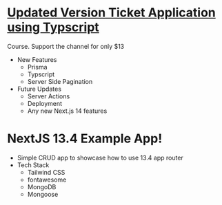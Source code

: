 # <a href="https://www.udemy.com/course/nextjs14-ticketapp/?couponCode=DD85199B00481F602C1F" target="_blank">Updated Version Ticket Application using Typscript</a>
 Course</a>. Support the channel for only $13
- New Features
  - Prisma
  - Typscript
  - Server Side Pagination
- Future Updates
  - Server Actions
  - Deployment
  - Any new Next.js 14 features

# NextJS 13.4 Example App!
- Simple CRUD app to showcase how to use 13.4 app router
- Tech Stack
  - Tailwind CSS
  - fontawesome
  - MongoDB
  - Mongoose 
